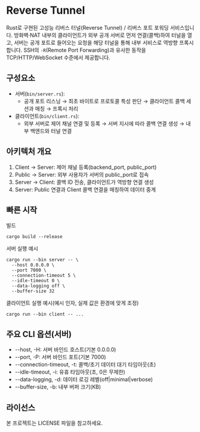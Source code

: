 # Reverse Tunnel

Rust로 구현된 고성능 리버스 터널(Reverse Tunnel) / 리버스 포트 포워딩 서비스입니다. 방화벽·NAT 내부의 클라이언트가 외부 공개 서버로 먼저 연결(콜백)하여 터널을 열고, 서버는 공개 포트로 들어오는 요청을 해당 터널을 통해 내부 서비스로 역방향 프록시합니다. SSH의 `-R`(Remote Port Forwarding)과 유사한 동작을 TCP/HTTP/WebSocket 수준에서 제공합니다.

## 구성요소
- 서버(`bin/server.rs`):
  - 공개 포트 리스닝 → 최초 바이트로 프로토콜 특성 판단 → 클라이언트 콜백 세션과 매칭 → 프록시 처리
- 클라이언트(`bin/client.rs`):
  - 외부 서버로 제어 채널 연결 및 등록 → 서버 지시에 따라 콜백 연결 생성 → 내부 백엔드와 터널 연결

## 아키텍처 개요
1) Client → Server: 제어 채널 등록(backend_port, public_port)
2) Public → Server: 외부 사용자가 서버의 public_port로 접속
3) Server → Client: 콜백 ID 전송, 클라이언트가 역방향 연결 생성
4) Server: Public 연결과 Client 콜백 연결을 매칭하여 데이터 중계

## 빠른 시작
빌드
```
cargo build --release
```

서버 실행 예시
```
cargo run --bin server -- \
  --host 0.0.0.0 \
  --port 7000 \
  --connection-timeout 5 \
  --idle-timeout 0 \
  --data-logging off \
  --buffer-size 32
```

클라이언트 실행 예시(예시 인자, 실제 값은 환경에 맞게 조정)
```
cargo run --bin client -- ...
```

## 주요 CLI 옵션(서버)
- --host, -H: 서버 바인드 호스트(기본 0.0.0.0)
- --port, -P: 서버 바인드 포트(기본 7000)
- --connection-timeout, -t: 콜백/초기 데이터 대기 타임아웃(초)
- --idle-timeout, -i: 유휴 타임아웃(초, 0은 무제한)
- --data-logging, -d: 데이터 로깅 레벨(off|minimal|verbose)
- --buffer-size, -b: 내부 버퍼 크기(KB)

## 라이선스
본 프로젝트는 LICENSE 파일을 참고하세요.

